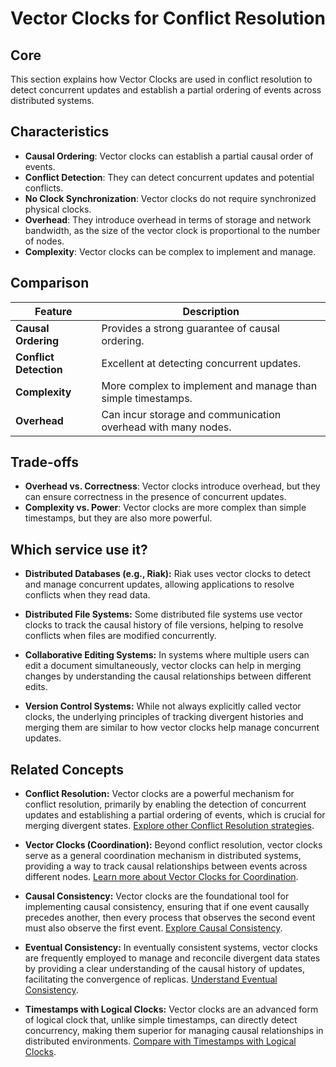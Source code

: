 # Vector Clocks for Conflict Resolution

## Core

This section explains how Vector Clocks are used in conflict resolution to detect concurrent updates and establish a partial ordering of events across distributed systems.

## Characteristics

- **Causal Ordering**: Vector clocks can establish a partial causal order of events.
- **Conflict Detection**: They can detect concurrent updates and potential conflicts.
- **No Clock Synchronization**: Vector clocks do not require synchronized physical clocks.
- **Overhead**: They introduce overhead in terms of storage and network bandwidth, as the size of the vector clock is proportional to the number of nodes.
- **Complexity**: Vector clocks can be complex to implement and manage.

## Comparison

| Feature | Description |
|---|---|
| **Causal Ordering** | Provides a strong guarantee of causal ordering. |
| **Conflict Detection** | Excellent at detecting concurrent updates. |
| **Complexity** | More complex to implement and manage than simple timestamps. |
| **Overhead** | Can incur storage and communication overhead with many nodes. |

## Trade-offs

- **Overhead vs. Correctness**: Vector clocks introduce overhead, but they can ensure correctness in the presence of concurrent updates.
- **Complexity vs. Power**: Vector clocks are more complex than simple timestamps, but they are also more powerful.

## Which service use it?



-   **Distributed Databases (e.g., Riak):** Riak uses vector clocks to detect and manage concurrent updates, allowing applications to resolve conflicts when they read data.

-   **Distributed File Systems:** Some distributed file systems use vector clocks to track the causal history of file versions, helping to resolve conflicts when files are modified concurrently.

-   **Collaborative Editing Systems:** In systems where multiple users can edit a document simultaneously, vector clocks can help in merging changes by understanding the causal relationships between different edits.

-   **Version Control Systems:** While not always explicitly called vector clocks, the underlying principles of tracking divergent histories and merging them are similar to how vector clocks help manage concurrent updates.

## Related Concepts

-   **Conflict Resolution:** Vector clocks are a powerful mechanism for conflict resolution, primarily by enabling the detection of concurrent updates and establishing a partial ordering of events, which is crucial for merging divergent states. [Explore other Conflict Resolution strategies](../README.md).

-   **Vector Clocks (Coordination):** Beyond conflict resolution, vector clocks serve as a general coordination mechanism in distributed systems, providing a way to track causal relationships between events across different nodes. [Learn more about Vector Clocks for Coordination](../../coordination/vector-clock/README.md).

-   **Causal Consistency:** Vector clocks are the foundational tool for implementing causal consistency, ensuring that if one event causally precedes another, then every process that observes the second event must also observe the first event. [Explore Causal Consistency](../../consistency-models/causal-consistency/README.md).

-   **Eventual Consistency:** In eventually consistent systems, vector clocks are frequently employed to manage and reconcile divergent data states by providing a clear understanding of the causal history of updates, facilitating the convergence of replicas. [Understand Eventual Consistency](../../consistency-models/eventual-consistency/README.md).

-   **Timestamps with Logical Clocks:** Vector clocks are an advanced form of logical clock that, unlike simple timestamps, can directly detect concurrency, making them superior for managing causal relationships in distributed environments. [Compare with Timestamps with Logical Clocks](../timestamps-with-logical-clocks/README.md).
